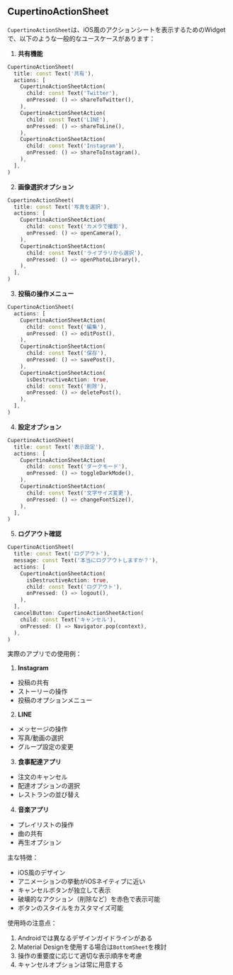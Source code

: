## CupertinoActionSheet
`CupertinoActionSheet`は、iOS風のアクションシートを表示するためのWidgetで、以下のような一般的なユースケースがあります：

1. **共有機能**
```dart
CupertinoActionSheet(
  title: const Text('共有'),
  actions: [
    CupertinoActionSheetAction(
      child: const Text('Twitter'),
      onPressed: () => shareToTwitter(),
    ),
    CupertinoActionSheetAction(
      child: const Text('LINE'),
      onPressed: () => shareToLine(),
    ),
    CupertinoActionSheetAction(
      child: const Text('Instagram'),
      onPressed: () => shareToInstagram(),
    ),
  ],
)
```

2. **画像選択オプション**
```dart
CupertinoActionSheet(
  title: const Text('写真を選択'),
  actions: [
    CupertinoActionSheetAction(
      child: const Text('カメラで撮影'),
      onPressed: () => openCamera(),
    ),
    CupertinoActionSheetAction(
      child: const Text('ライブラリから選択'),
      onPressed: () => openPhotoLibrary(),
    ),
  ],
)
```

3. **投稿の操作メニュー**
```dart
CupertinoActionSheet(
  actions: [
    CupertinoActionSheetAction(
      child: const Text('編集'),
      onPressed: () => editPost(),
    ),
    CupertinoActionSheetAction(
      child: const Text('保存'),
      onPressed: () => savePost(),
    ),
    CupertinoActionSheetAction(
      isDestructiveAction: true,
      child: const Text('削除'),
      onPressed: () => deletePost(),
    ),
  ],
)
```

4. **設定オプション**
```dart
CupertinoActionSheet(
  title: const Text('表示設定'),
  actions: [
    CupertinoActionSheetAction(
      child: const Text('ダークモード'),
      onPressed: () => toggleDarkMode(),
    ),
    CupertinoActionSheetAction(
      child: const Text('文字サイズ変更'),
      onPressed: () => changeFontSize(),
    ),
  ],
)
```

5. **ログアウト確認**
```dart
CupertinoActionSheet(
  title: const Text('ログアウト'),
  message: const Text('本当にログアウトしますか？'),
  actions: [
    CupertinoActionSheetAction(
      isDestructiveAction: true,
      child: const Text('ログアウト'),
      onPressed: () => logout(),
    ),
  ],
  cancelButton: CupertinoActionSheetAction(
    child: const Text('キャンセル'),
    onPressed: () => Navigator.pop(context),
  ),
)
```

実際のアプリでの使用例：

1. **Instagram**
- 投稿の共有
- ストーリーの操作
- 投稿のオプションメニュー

2. **LINE**
- メッセージの操作
- 写真/動画の選択
- グループ設定の変更

3. **食事配達アプリ**
- 注文のキャンセル
- 配達オプションの選択
- レストランの並び替え

4. **音楽アプリ**
- プレイリストの操作
- 曲の共有
- 再生オプション

主な特徴：
- iOS風のデザイン
- アニメーションの挙動がiOSネイティブに近い
- キャンセルボタンが独立して表示
- 破壊的なアクション（削除など）を赤色で表示可能
- ボタンのスタイルをカスタマイズ可能

使用時の注意点：
1. Androidでは異なるデザインガイドラインがある
2. Material Designを使用する場合は`BottomSheet`を検討
3. 操作の重要度に応じて適切な表示順序を考慮
4. キャンセルオプションは常に用意する